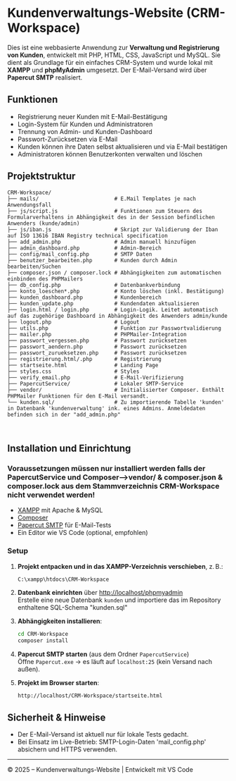 # Kundenverwaltungs-Website (CRM-Workspace)

Dies ist eine webbasierte Anwendung zur **Verwaltung und Registrierung von Kunden**, entwickelt mit PHP, HTML, CSS, JavaScript und MySQL. Sie dient als Grundlage für ein einfaches CRM-System und wurde lokal mit **XAMPP** und **phpMyAdmin** umgesetzt. Der E-Mail-Versand wird über **Papercut SMTP** realisiert.

##  Funktionen

- Registrierung neuer Kunden mit E-Mail-Bestätigung
- Login-System für Kunden und Administratoren
- Trennung von Admin- und Kunden-Dashboard
- Passwort-Zurücksetzen via E-Mail
- Kunden können ihre Daten selbst aktualisieren und via E-Mail bestätigen
- Administratoren können Benutzerkonten verwalten und löschen

##  Projektstruktur

```
CRM-Workspace/
├── mails/                        # E.Mail Templates je nach Anwendungsfall
├── js/script.js                  # Funktionen zum Steuern des Formularverhaltens in Abhängigkeit des in der Session befindlichen Anwenders (kunde/admin)
├── js/iban.js                    # Skript zur Validierung der Iban auf ISO 13616 IBAN Registry technical specification
├── add_admin.php                 # Admin manuell hinzufügen
├── admin_dashboard.php           # Admin-Bereich
├── config/mail_config.php        # SMTP Daten
├── benutzer_bearbeiten.php       # Kunden durch Admin bearbeiten/Suchen
├── composer.json / composer.lock # Abhängigkeiten zum automatischen einbinden des PHPMailers
├── db_config.php                 # Datenbankverbindung
├── konto_loeschen*.php           # Konto löschen (inkl. Bestätigung)
├── kunden_dashboard.php          # Kundenbereich
├── kunden_update.php             # Kundendaten aktualisieren
├── login.html / login.php        # Login-Logik. Leitet automatisch auf das zugehörige Dashboard in Abhängigkeit des Anwenders admin/kunde
├── logout.php                    # Logout
├── utils.php                     # Funktion zur Passwortvalidierung
├── mailer.php                    # PHPMailer-Integration
├── passwort_vergessen.php        # Passwort zurücksetzen
├── passwort_aendern.php          # Passwort zurücksetzen
├── passwort_zurueksetzen.php     # Passwort zurücksetzen
├── registrierung.html/.php       # Registrierung
├── startseite.html               # Landing Page
├── styles.css                    # Styles 
├── verify_email.php              # E-Mail-Verifizierung
├── PapercutService/              # Lokaler SMTP-Service 
├── vendor/                       # Initialisierter Composer. Enthält PHPMailer Funktionen für den E-Mail versandt.
└── kunden.sql/                   # Zu importierende Tabelle 'kunden' in Datenbank 'kundenverwaltung' ink. eines Admins. Anmeldedaten befinden sich in der "add_admin.php"

 
```

##  Installation und Einrichtung

### Voraussetzungen müssen nur installiert werden falls der PapercutService und Composer-->vendor/ & composer.json & composer.lock aus dem Stammverzeichnis CRM-Workspace nicht verwendet werden!

- [XAMPP](https://www.apachefriends.org/index.html) mit Apache & MySQL
- [Composer](https://getcomposer.org/)
- [Papercut SMTP](https://github.com/ChangemakerStudios/Papercut-SMTP) für E-Mail-Tests
- Ein Editor wie VS Code (optional, empfohlen) 

### Setup

1. **Projekt entpacken und in das XAMPP-Verzeichnis verschieben**, z. B.:

   ```bash
   C:\xampp\htdocs\CRM-Workspace
   ```

2. **Datenbank einrichten** über [http://localhost/phpmyadmin](http://localhost/phpmyadmin)  
   Erstelle eine neue Datenbank `kunden` und importiere das im Repository enthaltene SQL-Schema "kunden.sql"

3. **Abhängigkeiten installieren**:

   ```bash
   cd CRM-Workspace
   composer install
   ```

4. **Papercut SMTP starten** (aus dem Ordner `PapercutService`)  
   Öffne `Papercut.exe` → es läuft auf `localhost:25` (kein Versand nach außen).

5. **Projekt im Browser starten**:

   ```
   http://localhost/CRM-Workspace/startseite.html
   ```

##  Sicherheit & Hinweise

- Der E-Mail-Versand ist aktuell nur für lokale Tests gedacht.
- Bei Einsatz im Live-Betrieb: SMTP-Login-Daten 'mail_config.php' absichern und HTTPS verwenden.

---

© 2025 – Kundenverwaltungs-Website | Entwickelt mit VS Code
